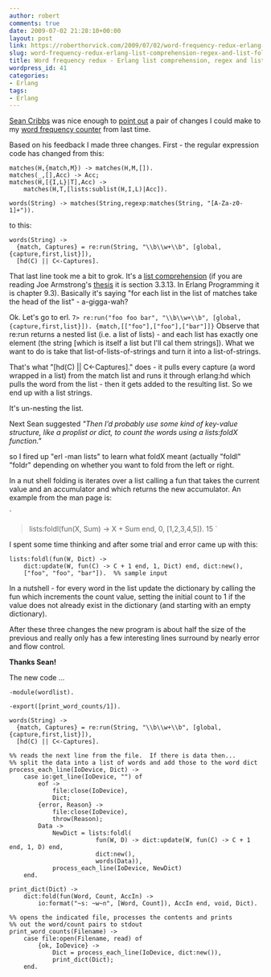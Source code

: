 ```yaml
---
author: robert
comments: true
date: 2009-07-02 21:28:10+00:00
layout: post
link: https://roberthorvick.com/2009/07/02/word-frequency-redux-erlang-list-comprehension-regex-and-list-folding/
slug: word-frequency-redux-erlang-list-comprehension-regex-and-list-folding
title: Word frequency redux - Erlang list comprehension, regex and list folding
wordpress_id: 41
categories:
- Erlang
tags:
- Erlang
---
```


[Sean Cribbs](http://seancribbs.com/) was nice enough to [point out](http://www.roberthorvick.com/2009/07/02/finding-word-frequencies-using-erlang/#comments) a pair of changes I could make to my [word frequency counter](http://www.roberthorvick.com/2009/07/02/finding-word-frequencies-using-erlang/) from last time.

Based on his feedback I made three changes.  First - the regular expression code has changed from this:


    
    
    matches(H,{match,M}) -> matches(H,M,[]).
    matches(_,[],Acc) -> Acc;
    matches(H,[{I,L}|T],Acc) ->
        matches(H,T,[lists:sublist(H,I,L)|Acc]).
     
    words(String) -> matches(String,regexp:matches(String, "[A-Za-z0-1]+")).
    



to this:


    
    
    words(String) ->
      {match, Captures} = re:run(String, "\\b\\w+\\b", [global,{capture,first,list}]),
      [hd(C) || C<-Captures].
    



That last line took me a bit to grok.  It's a [list comprehension](http://wiki.trapexit.org/List_Comprehension) (if you are reading Joe Armstrong's [thesis](http://www.sics.se/~joe/thesis/armstrong_thesis_2003.pdf) it is section 3.3.13.  In Erlang Programming it is chapter 9.3).  Basically it's saying "for each list in the list of matches take the head of the list" - a-gigga-wah?

Ok.  Let's go to erl.
`7> re:run("foo foo bar", "\\b\\w+\\b", [global,{capture,first,list}]).
{match,[["foo"],["foo"],["bar"]]}`
Observe that re:run returns a nested list (i.e. a list of lists) - and each list has exactly one element (the string [which is itself a list but I'll cal them strings]).  What we want to do is take that list-of-lists-of-strings and turn it into a list-of-strings.

That's what "[hd(C) || C<-Captures]." does  - it pulls every capture (a word wrapped in a list) from the match list and runs it through erlang:hd which pulls the word from the list - then it gets added to the resulting list.  So we end up with a list strings.

It's un-nesting the list.

Next Sean suggested _"Then I’d probably use some kind of key-value structure, like a proplist or dict, to count the words using a lists:foldX function."_

so I fired up "erl -man lists" to learn what foldX meant (actually "foldl" "foldr" depending on whether you want to fold from the left or right.

In a nut shell folding is iterates over a list calling a fun that takes the current value and an accumulator and which returns the new accumulator.  An example from the man page is:

`
> lists:foldl(fun(X, Sum) -> X + Sum end, 0, [1,2,3,4,5]).
15
`

I spent some time thinking and after some trial and error came up with this:


    
    
    lists:foldl(fun(W, Dict) -> 
        dict:update(W, fun(C) -> C + 1 end, 1, Dict) end, dict:new(), 
        ["foo", "foo", "bar"]).  %% sample input
    



In a nutshell - for every word in the list update the dictionary by calling the fun which increments the count value, setting the initial count to 1 if the value does not already exist in the dictionary (and starting with an empty dictionary).

After these three changes the new program is about half the size of the previous and really only has a few interesting lines surround by nearly error and flow control.

**Thanks Sean!**

The new code ...


    
    
    -module(wordlist).
    
    -export([print_word_counts/1]).
    
    words(String) ->
      {match, Captures} = re:run(String, "\\b\\w+\\b", [global,{capture,first,list}]),
      [hd(C) || C<-Captures].
    
    %% reads the next line from the file.  If there is data then...
    %% split the data into a list of words and add those to the word dict
    process_each_line(IoDevice, Dict) ->
        case io:get_line(IoDevice, "") of
            eof -> 
                file:close(IoDevice),
                Dict;
            {error, Reason} ->
                file:close(IoDevice),
                throw(Reason);
            Data ->
                NewDict = lists:foldl(
                            fun(W, D) -> dict:update(W, fun(C) -> C + 1 end, 1, D) end, 
                            dict:new(), 
                            words(Data)),
                process_each_line(IoDevice, NewDict)
        end.
    
    print_dict(Dict) ->
        dict:fold(fun(Word, Count, AccIn) -> 
            io:format("~s: ~w~n", [Word, Count]), AccIn end, void, Dict).
    
    %% opens the indicated file, processes the contents and prints
    %% out the word/count pairs to stdout
    print_word_counts(Filename) ->
        case file:open(Filename, read) of
            {ok, IoDevice} ->
                Dict = process_each_line(IoDevice, dict:new()),
                print_dict(Dict);
        end.
    
